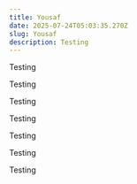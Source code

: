```yaml
---
title: Yousaf
date: 2025-07-24T05:03:35.270Z
slug: Yousaf
description: Testing
---
```

Testing

Testing

Testing

Testing

Testing

Testing

Testing